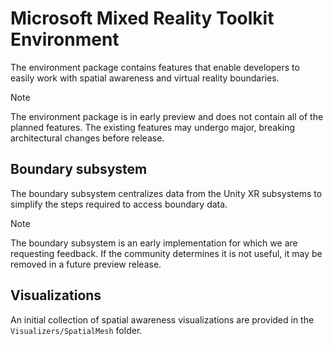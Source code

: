 # Microsoft Mixed Reality Toolkit Environment

The environment package contains features that enable developers to easily work with spatial awareness and virtual reality boundaries.

> [!NOTE]
> The environment package is in early preview and does not contain all of the planned features. The existing features
> may undergo major, breaking architectural changes before release.

## Boundary subsystem

The boundary subsystem centralizes data from the Unity XR subsystems to simplify the steps required to access boundary data.

> [!NOTE]
> The boundary subsystem is an early implementation for which we are requesting feedback. If the community determines it is not useful, it may be removed in a future preview release.

## Visualizations

An initial collection of spatial awareness visualizations are provided in the `Visualizers/SpatialMesh` folder.

